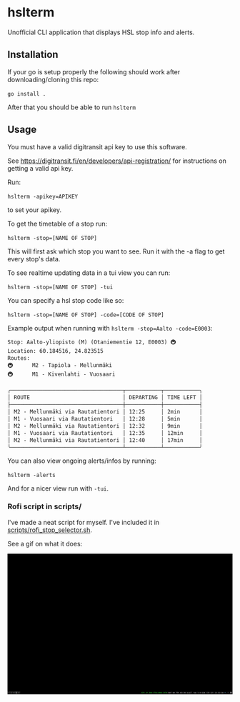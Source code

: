 # hslterm

Unofficial CLI application that displays HSL stop info and alerts.

## Installation

If your go is setup properly the following should work after downloading/cloning this repo:

`go install .`

After that you should be able to run `hslterm`

## Usage

You must have a valid digitransit api key to use this software.

See https://digitransit.fi/en/developers/api-registration/ for instructions on getting a valid api key.

Run:

`hslterm -apikey=APIKEY`

to set your apikey.

To get the timetable of a stop run:

`hslterm -stop=[NAME OF STOP]`

This will first ask which stop you want to see. Run it with the -a flag to get every stop's data.

To see realtime updating data in a tui view you can run:

`hslterm -stop=[NAME OF STOP] -tui`

You can specify a hsl stop code like so:

`hslterm -stop=[NAME OF STOP] -code=[CODE OF STOP]`

Example output when running with `hslterm -stop=Aalto -code=E0003`:
```
Stop: Aalto-yliopisto (M) (Otaniementie 12, E0003) 🚇
Location: 60.184516, 24.823515
Routes: 
🚇      M2 - Tapiola - Mellunmäki
🚇      M1 - Kivenlahti - Vuosaari

╭───────────────────────────────────┬───────────┬───────────╮
│ ROUTE                             │ DEPARTING │ TIME LEFT │
├───────────────────────────────────┼───────────┼───────────┤
│ M2 - Mellunmäki via Rautatientori │ 12:25     │ 2min      │
│ M1 - Vuosaari via Rautatientori   │ 12:28     │ 5min      │
│ M2 - Mellunmäki via Rautatientori │ 12:32     │ 9min      │
│ M1 - Vuosaari via Rautatientori   │ 12:35     │ 12min     │
│ M2 - Mellunmäki via Rautatientori │ 12:40     │ 17min     │
╰───────────────────────────────────┴───────────┴───────────╯
```

You can also view ongoing alerts/infos by running:

`hslterm -alerts`

And for a nicer view run with `-tui`.



### Rofi script in scripts/

I've made a neat script for myself. I've included it in [scripts/rofi_stop_selector.sh](scripts/rofi_stop_selector.sh).

See a gif on what it does:

![rofi script in action](assets/rofi_script_usage.gif)
